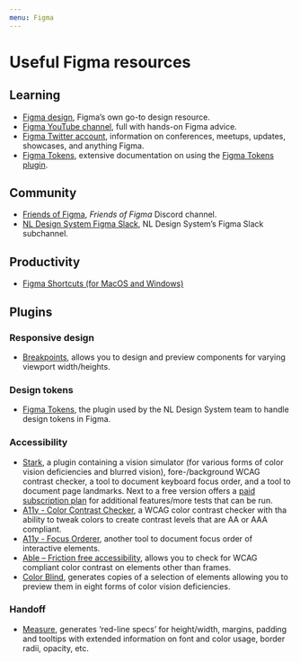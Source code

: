 ```yaml
---
menu: Figma
---
```


# Useful Figma resources

## Learning

- [Figma design](https://help.figma.com/hc/en-us/categories/360002042553-Figma-design), Figma’s own go-to design resource.
- [Figma YouTube channel](https://www.youtube.com/channel/UCQsVmhSa4X-G3lHlUtejzLA), full with hands-on Figma advice.
- [Figma Twitter account](https://twitter.com/figmadesign), information on conferences, meetups, updates, showcases, and anything Figma.
- [Figma Tokens](https://docs.tokens.studio/), extensive documentation on using the [Figma Tokens plugin](https://www.figma.com/community/plugin/843461159747178978/Figma-Tokens).

## Community

- [Friends of Figma](https://discord.com/invite/xzQhe2Vcvx), _Friends of Figma_ Discord channel.
- [NL Design System Figma Slack](https://codefornl.slack.com/archives/C025HM8V362), NL Design System’s Figma Slack subchannel.

## Productivity

- [Figma Shortcuts (for MacOS and Windows)](https://shortcuts.design/tools/toolspage-figma/)

## Plugins

### Responsive design

- [Breakpoints](https://www.figma.com/community/plugin/824289601590456356/Breakpoints), allows you to design and preview components for varying viewport width/heights.

### Design tokens

- [Figma Tokens](https://www.figma.com/community/plugin/843461159747178978/Figma-Tokens), the plugin used by the NL Design System team to handle design tokens in Figma.

### Accessibility

- [Stark](https://www.figma.com/community/plugin/732603254453395948/Stark), a plugin containing a vision simulator (for various forms of color vision deficiencies and blurred vision), fore-/background WCAG contrast checker, a tool to document keyboard focus order, and a tool to document page landmarks. Next to a free version offers a [paid subscription plan](https://www.getstark.co/pricing/) for additional features/more tests that can be run.
- [A11y - Color Contrast Checker](https://www.figma.com/community/plugin/733159460536249875/A11y---Color-Contrast-Checker), a WCAG color contrast checker with tha ability to tweak colors to create contrast levels that are AA or AAA compliant.
- [A11y - Focus Orderer](https://www.figma.com/community/plugin/731310036968334777/A11y---Focus-Orderer), another tool to document focus order of interactive elements.
- [Able – Friction free accessibility](https://www.figma.com/community/plugin/734693888346260052/Able-%E2%80%93-Friction-free-accessibility), allows you to check for WCAG compliant color contrast on elements other than frames.
- [Color Blind](https://www.figma.com/community/plugin/733343906244951586/Color-Blind), generates copies of a selection of elements allowing you to preview them in eight forms of color vision deficiencies.

### Handoff

- [Measure](https://www.figma.com/community/plugin/739918456607459153/Measure), generates ‘red-line specs’ for height/width, margins, padding and tooltips with extended information on font and color usage, border radii, opacity, etc.
